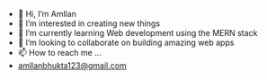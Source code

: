 - 👋 Hi, I’m Amllan
- 👀 I’m interested in creating new things
- 🌱 I’m currently learning Web development using the MERN stack
- 💞️ I’m looking to collaborate on building amazing web apps
- 📫 How to reach me ...
- amllanbhukta123@gmail.com
     
<!---
amllan123/amllan123 is a ✨ special ✨ repository because its `README.md` (this file) appears on your GitHub profile.
You can click the Preview link to take a look at your changes.
--->

